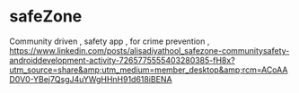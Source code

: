# safeZone
Community driven , safety app , for crime prevention , https://www.linkedin.com/posts/alisadiyathool_safezone-communitysafety-androiddevelopment-activity-7265775555403280385-fH8x?utm_source=share&amp;utm_medium=member_desktop&amp;rcm=ACoAAD0V0-YBej7QsgJ4uYWgHHnH91d618iBENA
